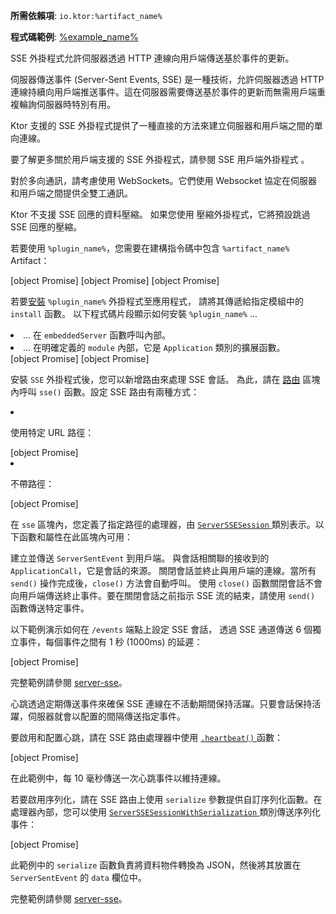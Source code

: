 <topic xmlns:xsi="http://www.w3.org/2001/XMLSchema-instance"
       xsi:noNamespaceSchemaLocation="https://resources.jetbrains.com/writerside/1.0/topic.v2.xsd"
       id="server-server-sent-events" title="Ktor 伺服器中的伺服器傳送事件" help-id="sse_server">
<show-structure for="chapter" depth="2"/>
<primary-label ref="server-plugin"/>
<var name="plugin_name" value="SSE"/>
<var name="example_name" value="server-sse"/>
<var name="package_name" value="io.ktor.server.sse"/>
<var name="artifact_name" value="ktor-server-sse"/>
<tldr>
        <p>
            <b>所需依賴項</b>: <code>io.ktor:%artifact_name%</code>
        </p>
    <p>
        <b>程式碼範例</b>:
        <a href="https://github.com/ktorio/ktor-documentation/tree/%ktor_version%/codeSnippets/snippets/%example_name%">
            %example_name%
        </a>
    </p>
</tldr>
<link-summary>
        SSE 外掛程式允許伺服器透過 HTTP 連線向用戶端傳送基於事件的更新。
</link-summary>
<snippet id="sse-description">
        <p>
            伺服器傳送事件 (Server-Sent Events, SSE) 是一種技術，允許伺服器透過 HTTP 連線持續向用戶端推送事件。這在伺服器需要傳送基於事件的更新而無需用戶端重複輪詢伺服器時特別有用。
        </p>
        <p>
            Ktor 支援的 SSE 外掛程式提供了一種直接的方法來建立伺服器和用戶端之間的單向連線。
        </p>
</snippet>
<tip>
        <p>要了解更多關於用戶端支援的 SSE 外掛程式，請參閱
            <Links href="/ktor/client-server-sent-events" summary="SSE 外掛程式允許用戶端透過 HTTP 連線從伺服器接收基於事件的更新。">SSE 用戶端外掛程式</Links>
            。
        </p>
</tip>
<note>
        <p>
            對於多向通訊，請考慮使用 <Links href="/ktor/server-websockets" summary="Websockets 外掛程式允許您在伺服器和用戶端之間建立多向通訊會話。">WebSockets</Links>。它們使用 Websocket 協定在伺服器和用戶端之間提供全雙工通訊。
        </p>
</note>
<chapter title="限制" id="limitations">
        <p>
            Ktor 不支援 SSE 回應的資料壓縮。
            如果您使用 <Links href="/ktor/server-compression" summary="所需依賴項: io.ktor:%artifact_name%
        程式碼範例:
            %example_name%
        原生伺服器支援: ✖️">壓縮</Links>外掛程式，它將預設跳過 SSE 回應的壓縮。
        </p>
</chapter>
<chapter title="新增依賴項" id="add_dependencies">
<p>
        若要使用 <code>%plugin_name%</code>，您需要在建構指令碼中包含 <code>%artifact_name%</code> Artifact：
</p>
<tabs group="languages">
        <tab title="Gradle (Kotlin)" group-key="kotlin">
            [object Promise]
        </tab>
        <tab title="Gradle (Groovy)" group-key="groovy">
            [object Promise]
        </tab>
        <tab title="Maven" group-key="maven">
            [object Promise]
        </tab>
</tabs>
</chapter>
<chapter title="安裝 SSE" id="install_plugin">
<p>
        若要<a href="#install">安裝</a> <code>%plugin_name%</code> 外掛程式至應用程式，
        請將其傳遞給指定<Links href="/ktor/server-modules" summary="模組允許您透過分組路由來組織應用程式。">模組</Links>中的 <code>install</code> 函數。
        以下程式碼片段顯示如何安裝 <code>%plugin_name%</code> ...
    </p>
<list>
        <li>
            ... 在 <code>embeddedServer</code> 函數呼叫內部。
        </li>
        <li>
            ... 在明確定義的 <code>module</code> 內部，它是 <code>Application</code> 類別的擴展函數。
        </li>
</list>
<tabs>
        <tab title="embeddedServer">
            [object Promise]
        </tab>
        <tab title="module">
            [object Promise]
        </tab>
</tabs>
</chapter>
<chapter title="處理 SSE 會話" id="handle-sessions">
        <p>
            安裝 <code>SSE</code> 外掛程式後，您可以新增路由來處理 SSE 會話。
            為此，請在
            <a href="#define_route">路由</a>
            區塊內呼叫 <code>sse()</code> 函數。設定 SSE 路由有兩種方式：
        </p>
        <list type="decimal">
            <li>
                <p>使用特定 URL 路徑：</p>
                [object Promise]
            </li>
            <li>
                <p>
                    不帶路徑：
                </p>
                [object Promise]
            </li>
        </list>
        <chapter title="SSE 會話區塊" id="session-block">
            <p>
                在 <code>sse</code> 區塊內，您定義了指定路徑的處理器，由
                <a href="https://api.ktor.io/ktor-server/ktor-server-plugins/ktor-server-sse/io.ktor.server.sse/-server-s-s-e-session/index.html">
                    <code>ServerSSESession</code>
                </a>
                類別表示。以下函數和屬性在此區塊內可用：</p>
            <deflist>
                <def id="send">
                    <title><code>send()</code></title>
                    建立並傳送 <code>ServerSentEvent</code> 到用戶端。
                </def>
                <def id="call">
                    <title><code>call</code></title>
                    與會話相關聯的接收到的 <code>ApplicationCall</code>，它是會話的來源。
                </def>
                <def id="close">
                    <title><code>close()</code></title>
                    關閉會話並終止與用戶端的連線。當所有 <code>send()</code> 操作完成後，<code>close()</code> 方法會自動呼叫。
                    <note>
                        使用 <code>close()</code> 函數關閉會話不會向用戶端傳送終止事件。要在關閉會話之前指示 SSE 流的結束，請使用 <code>send()</code> 函數傳送特定事件。
                    </note>
                </def>
            </deflist>
        </chapter>
        <chapter title="範例：處理單一會話" id="handle-single-session">
            <p>
                以下範例演示如何在 <code>/events</code> 端點上設定 SSE 會話，
                透過 SSE 通道傳送 6 個獨立事件，每個事件之間有 1 秒 (1000ms) 的延遲：
            </p>
            [object Promise]
            <p>完整範例請參閱
                <a href="https://github.com/ktorio/ktor-documentation/tree/%ktor_version%/codeSnippets/snippets/server-sse">server-sse</a>。
            </p>
        </chapter>
        <chapter title="SSE 心跳" id="heartbeat">
            <p>
                心跳透過定期傳送事件來確保 SSE 連線在不活動期間保持活躍。只要會話保持活躍，伺服器就會以配置的間隔傳送指定事件。
            </p>
            <p>
                要啟用和配置心跳，請在 SSE 路由處理器中使用
                <a href="https://api.ktor.io/ktor-server/ktor-server-plugins/ktor-server-sse/io.ktor.server.sse/heartbeat.html">
                    <code>.heartbeat()</code>
                </a>
                函數：
            </p>
            [object Promise]
            <p>
                在此範例中，每 10 毫秒傳送一次心跳事件以維持連線。
            </p>
        </chapter>
        <chapter title="序列化" id="serialization">
            <p>
                若要啟用序列化，請在 SSE 路由上使用 <code>serialize</code> 參數提供自訂序列化函數。在處理器內部，您可以使用
                <a href="https://api.ktor.io/ktor-server/ktor-server-plugins/ktor-server-sse/io.ktor.server.sse/-server-s-s-e-session-with-serialization/index.html">
                    <code>ServerSSESessionWithSerialization</code>
                </a>
                類別傳送序列化事件：
            </p>
            [object Promise]
            <p>
                此範例中的 <code>serialize</code> 函數負責將資料物件轉換為 JSON，然後將其放置在 <code>ServerSentEvent</code> 的 <code>data</code> 欄位中。
            </p>
            <p>完整範例請參閱
                <a href="https://github.com/ktorio/ktor-documentation/tree/%ktor_version%/codeSnippets/snippets/server-sse">server-sse</a>。
            </p>
        </chapter>
</chapter>
